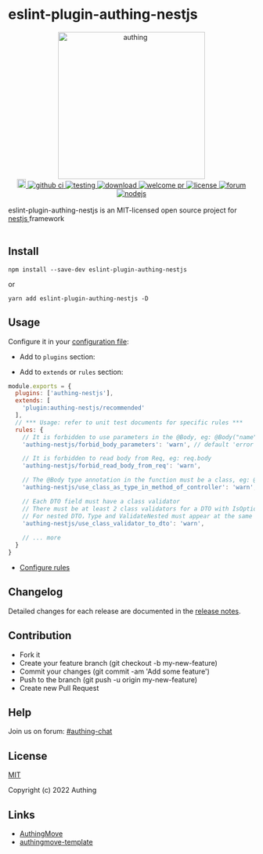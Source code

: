 # eslint-plugin-authing-nestjs

<div align=center>
  <img width="300" src="https://files.authing.co/authing-console/authing-logo-new-20210924.svg" alt="authing">
</div>

<div align="center">
  <a href="https://badge.fury.io/js/eslint-plugin-authing-nestjs">
    <img src="https://badge.fury.io/js/eslint-plugin-authing-nestjs.svg" alt="npm version" height="18" />
  </a>
  <a href="https://github.com/Authing/eslint-plugin-authing-nestjs/actions/workflows/ci.yml" target="_blank">
    <img src="https://github.com/Authing/eslint-plugin-authing-nestjs/actions/workflows/ci.yml/badge.svg?branch=master" alt="github ci" />
  </a>
  <a href="https://github.com/Authing/eslint-plugin-authing-nestjs/actions/workflows/test.yml">
    <img src="https://img.shields.io/badge/test-passing-brightgreen" alt="testing" />
  </a>
  <a href="https://npmcharts.com/compare/eslint-plugin-authing-nestjs" target="_blank">
    <img src="https://img.shields.io/npm/dm/eslint-plugin-authing-nestjs" alt="download" />
  </a>
  <a href="https://github.com/Authing/eslint-plugin-authing-nestjs/pulls" target="_blank">
    <img src="https://img.shields.io/badge/PRs-welcome-orange" alt="welcome pr" />
  </a>
  <a href="https://opensource.org/licenses/MIT" target="_blank">
    <img src="https://img.shields.io/badge/license-MIT-brightgreen" alt="license" />
  </a>
  <a href="https://forum.authing.cn/" target="_blank">
    <img src="https://img.shields.io/badge/chat-forum-blue" alt="forum" />
  </a>
  <a href="https://nodejs.org/en/" target="_blank">
    <img src="https://img.shields.io/badge/node-%3E=12-green.svg" alt="nodejs">
  </a>
</div>
<br/>
<div>
  <span>eslint-plugin-authing-nestjs is an MIT-licensed open source project for</span>
  <a target="_blank" href="https://github.com/nestjs/nest"> nestjs </a>
  <span>framework</span>
</div>
<br/>

## Install

```shell
npm install --save-dev eslint-plugin-authing-nestjs
```

or

```shell
yarn add eslint-plugin-authing-nestjs -D
```

## Usage

Configure it in your [configuration file](https://eslint.org/docs/user-guide/configuring/):

- Add to `plugins` section:

- Add to `extends` or `rules` section:

``` javascript
module.exports = {
  plugins: ['authing-nestjs'],
  extends: [
    'plugin:authing-nestjs/recommended'
  ],
  // *** Usage: refer to unit test documents for specific rules ***
  rules: {
    // It is forbidden to use parameters in the @Body, eg: @Body("name")
    'authing-nestjs/forbid_body_parameters': 'warn', // default 'error'

    // It is forbidden to read body from Req, eg: req.body
    'authing-nestjs/forbid_read_body_from_req': 'warn',

    // The @Body type annotation in the function must be a class, eg: @Body() dto: ClassDto
    'authing-nestjs/use_class_as_type_in_method_of_controller': 'warn',

    // Each DTO field must have a class validator
    // There must be at least 2 class validators for a DTO with IsOptional
    // For nested DTO，Type and ValidateNested must appear at the same time
    'authing-nestjs/use_class_validator_to_dto': 'warn',
    
    // ... more
  }
}
```

- [Configure rules](https://eslint.org/docs/user-guide/configuring/#configuring-rules)

## Changelog

Detailed changes for each release are documented in the [release notes](https://github.com/Authing/eslint-plugin-authing-nestjs/releases).
## Contribution

- Fork it
- Create your feature branch (git checkout -b my-new-feature)
- Commit your changes (git commit -am 'Add some feature')
- Push to the branch (git push -u origin my-new-feature)
- Create new Pull Request
## Help

Join us on forum: [#authing-chat](https://forum.authing.cn/)

## License

[MIT](https://opensource.org/licenses/MIT)

Copyright (c) 2022 Authing

## Links

- [AuthingMove](https://github.com/Authing/AuthingMove)
- [authingmove-template](https://github.com/Authing/authingmove-template)
